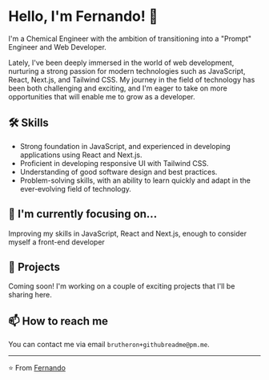 # Hello, I'm Fernando! 👋

I'm a Chemical Engineer with the ambition of transitioning into a "Prompt" Engineer and Web Developer. 

Lately, I've been deeply immersed in the world of web development, nurturing a strong passion for modern technologies such as JavaScript, React, Next.js, and Tailwind CSS. My journey in the field of technology has been both challenging and exciting, and I'm eager to take on more opportunities that will enable me to grow as a developer.

## 🛠 Skills

- Strong foundation in JavaScript, and experienced in developing applications using React and Next.js.
- Proficient in developing responsive UI with Tailwind CSS.
- Understanding of good software design and best practices.
- Problem-solving skills, with an ability to learn quickly and adapt in the ever-evolving field of technology.

## 🎯 I'm currently focusing on...

Improving my skills in JavaScript, React and Next.js, enough to consider myself a front-end developer

## 💼 Projects

Coming soon! I'm working on a couple of exciting projects that I'll be sharing here.

## 📫 How to reach me

You can contact me via email `brutheron+githubreadme@pm.me`.


---

⭐️ From [Fernando](https://github.com/YourGitHubUsername)


<!---
Brutheron/Brutheron is a ✨ special ✨ repository because its `README.md` (this file) appears on your GitHub profile.
You can click the Preview link to take a look at your changes.
--->
